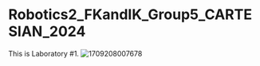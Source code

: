 # Robotics2_FKandIK_Group5_CARTESIAN_2024
This is Laboratory #1.
![1709208007678](https://github.com/Mikamikss/Robotics2_FKandIK_Group5_CARTESIAN_2024/assets/157662884/ad7123e9-36f9-4ba5-aede-1f026ce3b1a5)
